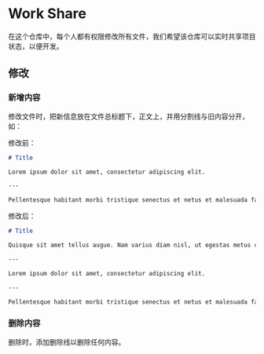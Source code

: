 # Work Share

在这个仓库中，每个人都有权限修改所有文件，我们希望该仓库可以实时共享项目状态，以便开发。

## 修改

### 新增内容

修改文件时，把新信息放在文件总标题下，正文上，并用分割线与旧内容分开，如：

修改前：

```markdown
# Title

Lorem ipsum dolor sit amet, consectetur adipiscing elit.

---

Pellentesque habitant morbi tristique senectus et netus et malesuada fames ac turpis egestas.


```

修改后：

```markdown
# Title

Quisque sit amet tellus augue. Nam varius diam nisl, ut egestas metus congue vel.

---

Lorem ipsum dolor sit amet, consectetur adipiscing elit.

---

Pellentesque habitant morbi tristique senectus et netus et malesuada fames ac turpis egestas.

```

### 删除内容

删除时，添加删除线以删除任何内容。
